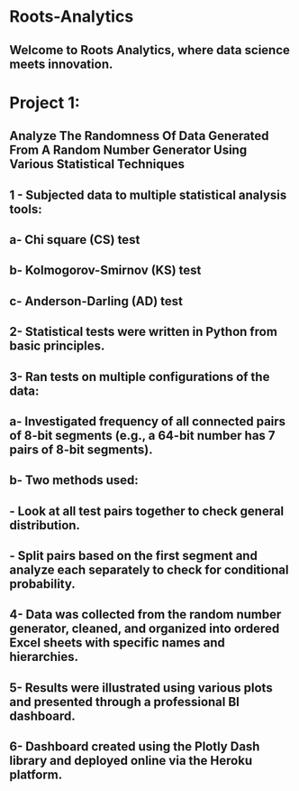 # Roots-Analytics
## Welcome to Roots Analytics, where data science meets innovation.

# Project 1:
## Analyze The Randomness Of Data Generated From A Random Number Generator Using Various Statistical Techniques
## 1 - Subjected data to multiple statistical analysis tools:
##   a- Chi square (CS) test
##   b- Kolmogorov-Smirnov (KS) test
##   c- Anderson-Darling (AD) test
## 2- Statistical tests were written in Python from basic principles.
## 3- Ran tests on multiple configurations of the data:
##   a- Investigated frequency of all connected pairs of 8-bit segments (e.g., a 64-bit number has 7 pairs of 8-bit segments).
##   b- Two methods used:
##    - Look at all test pairs together to check general distribution.
##    - Split pairs based on the first segment and analyze each separately to check for conditional probability.
## 4- Data was collected from the random number generator, cleaned, and organized into ordered Excel sheets with specific names and hierarchies.
## 5- Results were illustrated using various plots and presented through a professional BI dashboard.
## 6- Dashboard created using the Plotly Dash library and deployed online via the Heroku platform.
